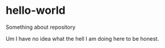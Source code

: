 # hello-world
Something about repository

Um I have no idea what the hell I am doing here to be honest. 
